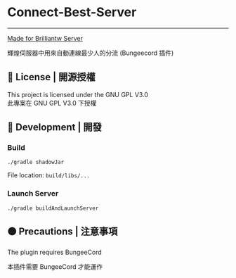 # Connect-Best-Server

---
[Made for Brilliantw Server](https://discord.gg/5MHGpAFGEN "The Copyright of the entire source codes is owned by SiongSng according to Article 10 the Copyright Law of the Republic of China.")  

輝煌伺服器中用來自動連線最少人的分流 (Bungeecord 插件)

## 📃 License | 開源授權

This project is licensed under the GNU GPL V3.0  
此專案在 GNU GPL V3.0 下授權

## 🔴 Development | 開發

### Build

```shell
./gradle shadowJar
```

File location: `build/libs/...`

### Launch Server

```shell
./gradle buildAndLaunchServer
```

## 🟠 Precautions | 注意事項

The plugin requires BungeeCord

本插件需要 BungeeCord 才能運作
